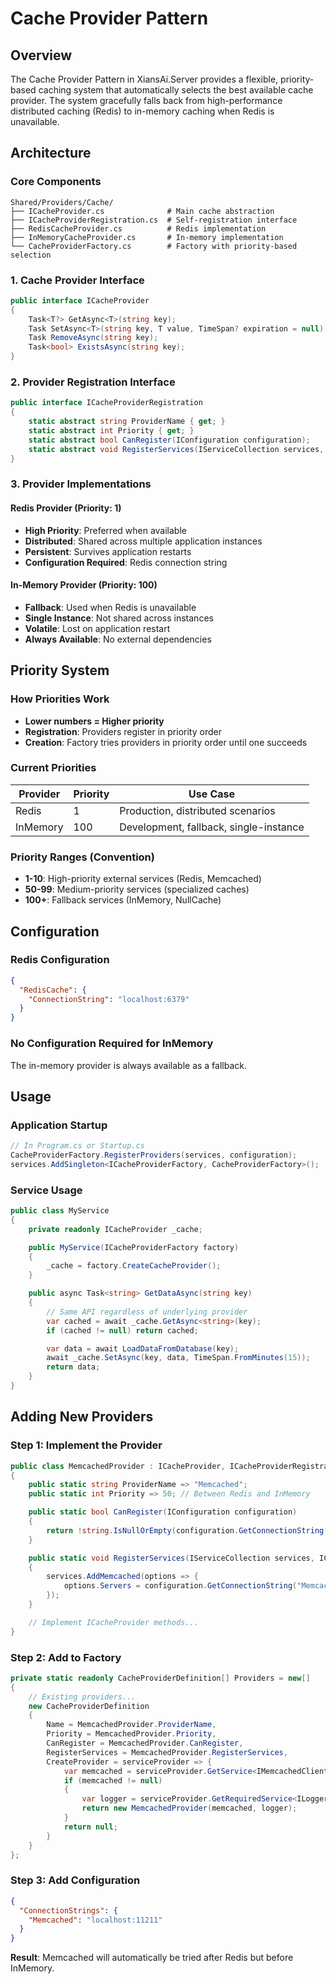 # Cache Provider Pattern

## Overview

The Cache Provider Pattern in XiansAi.Server provides a flexible, priority-based caching system that automatically selects the best available cache provider. The system gracefully falls back from high-performance distributed caching (Redis) to in-memory caching when Redis is unavailable.

## Architecture

### Core Components

``` text
Shared/Providers/Cache/
├── ICacheProvider.cs              # Main cache abstraction
├── ICacheProviderRegistration.cs  # Self-registration interface
├── RedisCacheProvider.cs          # Redis implementation
├── InMemoryCacheProvider.cs       # In-memory implementation
└── CacheProviderFactory.cs        # Factory with priority-based selection
```

### 1. Cache Provider Interface

```csharp
public interface ICacheProvider
{
    Task<T?> GetAsync<T>(string key);
    Task SetAsync<T>(string key, T value, TimeSpan? expiration = null);
    Task RemoveAsync(string key);
    Task<bool> ExistsAsync(string key);
}
```

### 2. Provider Registration Interface

```csharp
public interface ICacheProviderRegistration
{
    static abstract string ProviderName { get; }
    static abstract int Priority { get; }
    static abstract bool CanRegister(IConfiguration configuration);
    static abstract void RegisterServices(IServiceCollection services, IConfiguration configuration);
}
```

### 3. Provider Implementations

#### Redis Provider (Priority: 1)

- **High Priority**: Preferred when available
- **Distributed**: Shared across multiple application instances
- **Persistent**: Survives application restarts
- **Configuration Required**: Redis connection string

#### In-Memory Provider (Priority: 100)

- **Fallback**: Used when Redis is unavailable
- **Single Instance**: Not shared across instances
- **Volatile**: Lost on application restart
- **Always Available**: No external dependencies

## Priority System

### How Priorities Work

- **Lower numbers = Higher priority**
- **Registration**: Providers register in priority order
- **Creation**: Factory tries providers in priority order until one succeeds

### Current Priorities

| Provider | Priority | Use Case |
|----------|----------|----------|
| Redis | 1 | Production, distributed scenarios |
| InMemory | 100 | Development, fallback, single-instance |

### Priority Ranges (Convention)

- **1-10**: High-priority external services (Redis, Memcached)
- **50-99**: Medium-priority services (specialized caches)
- **100+**: Fallback services (InMemory, NullCache)

## Configuration

### Redis Configuration

```json
{
  "RedisCache": {
    "ConnectionString": "localhost:6379"
  }
}
```

### No Configuration Required for InMemory

The in-memory provider is always available as a fallback.

## Usage

### Application Startup

```csharp
// In Program.cs or Startup.cs
CacheProviderFactory.RegisterProviders(services, configuration);
services.AddSingleton<ICacheProviderFactory, CacheProviderFactory>();
```

### Service Usage

```csharp
public class MyService
{
    private readonly ICacheProvider _cache;

    public MyService(ICacheProviderFactory factory)
    {
        _cache = factory.CreateCacheProvider();
    }

    public async Task<string> GetDataAsync(string key)
    {
        // Same API regardless of underlying provider
        var cached = await _cache.GetAsync<string>(key);
        if (cached != null) return cached;

        var data = await LoadDataFromDatabase(key);
        await _cache.SetAsync(key, data, TimeSpan.FromMinutes(15));
        return data;
    }
}
```

## Adding New Providers

### Step 1: Implement the Provider

```csharp
public class MemcachedProvider : ICacheProvider, ICacheProviderRegistration
{
    public static string ProviderName => "Memcached";
    public static int Priority => 50; // Between Redis and InMemory

    public static bool CanRegister(IConfiguration configuration)
    {
        return !string.IsNullOrEmpty(configuration.GetConnectionString("Memcached"));
    }

    public static void RegisterServices(IServiceCollection services, IConfiguration configuration)
    {
        services.AddMemcached(options => {
            options.Servers = configuration.GetConnectionString("Memcached");
        });
    }

    // Implement ICacheProvider methods...
}
```

### Step 2: Add to Factory

```csharp
private static readonly CacheProviderDefinition[] Providers = new[]
{
    // Existing providers...
    new CacheProviderDefinition
    {
        Name = MemcachedProvider.ProviderName,
        Priority = MemcachedProvider.Priority,
        CanRegister = MemcachedProvider.CanRegister,
        RegisterServices = MemcachedProvider.RegisterServices,
        CreateProvider = serviceProvider => {
            var memcached = serviceProvider.GetService<IMemcachedClient>();
            if (memcached != null)
            {
                var logger = serviceProvider.GetRequiredService<ILogger<MemcachedProvider>>();
                return new MemcachedProvider(memcached, logger);
            }
            return null;
        }
    }
};
```

### Step 3: Add Configuration

```json
{
  "ConnectionStrings": {
    "Memcached": "localhost:11211"
  }
}
```

**Result**: Memcached will automatically be tried after Redis but before InMemory.
